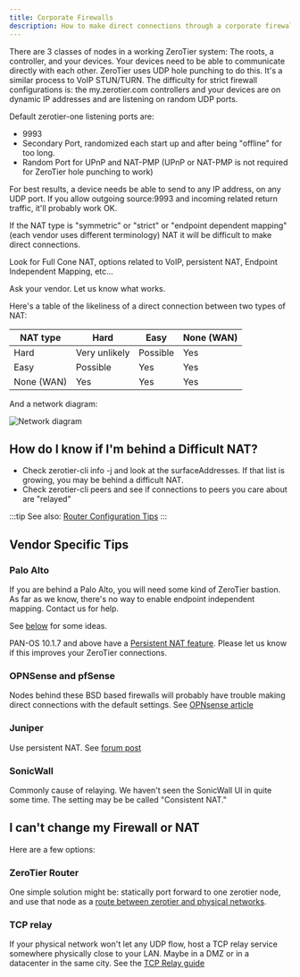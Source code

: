 ```yaml
---
title: Corporate Firewalls
description: How to make direct connections through a corporate firewall
---
```


There are 3 classes of nodes in a working ZeroTier system: The roots, a controller, and your devices. Your devices need to be able to communicate directly with each other. ZeroTier uses UDP hole punching to do this. It's a similar process to VoIP STUN/TURN. The difficulty for strict firewall configurations is: the my.zerotier.com controllers and your devices are on dynamic IP addresses and are listening on random UDP ports.

Default zerotier-one listening ports are:

- 9993
- Secondary Port, randomized each start up and after being "offline" for too long.
- Random Port for UPnP and NAT-PMP (UPnP or NAT-PMP is not required for ZeroTier hole punching to work)

For best results, a device needs be able to send to any IP address, on any UDP port. If you allow outgoing source:9993 and incoming related return traffic, it'll probably work OK.

If the NAT type is "symmetric" or "strict" or "endpoint dependent mapping" (each vendor uses different terminology) NAT it will be difficult to make direct connections.

Look for Full Cone NAT, options related to VoIP, persistent NAT, Endpoint Independent Mapping, etc…

Ask your vendor. Let us know what works.

Here's a table of the likeliness of a direct connection between two types of NAT:

|NAT type|Hard|Easy|None (WAN)|
|-|-|-|-|
|Hard|Very unlikely|Possible|Yes|
|Easy|Possible|Yes|Yes|
|None (WAN)|Yes|Yes|Yes|

And a network diagram:

![Network diagram](./images/corporate-firewall-01.png)

## How do I know if I'm behind a Difficult NAT?

- Check zerotier-cli info -j and look at the surfaceAddresses. If that list is growing, you may be behind a difficult NAT.
- Check zerotier-cli peers and see if connections to peers you care about are "relayed"

:::tip
See also: [Router Configuration Tips](./routertips.md)
:::

## Vendor Specific Tips

### Palo Alto

If you are behind a Palo Alto, you will need some kind of ZeroTier bastion. As far as we know, there's no way to enable endpoint independent mapping. Contact us for help.

See [below](#i-cant-change-my-firewall-or-nat) for some ideas.

PAN-OS 10.1.7 and above have a [Persistent NAT feature](https://docs.paloaltonetworks.com/pan-os/10-1/pan-os-new-features/networking-features/persistent-nat-for-dipp). Please let us know if this improves your ZeroTier connections.

### OPNSense and pfSense

Nodes behind these BSD based firewalls will probably have trouble making direct connections with the default settings.
See [OPNsense article](opnsense#static-port)

### Juniper

Use persistent NAT. See [forum post](https://discuss.zerotier.com/t/srx-nat-configuration-for-a-zt-appliance/6115)

### SonicWall

Commonly cause of relaying. We haven't seen the SonicWall UI in quite some time. The setting may be be called "Consistent NAT."

## I can't change my Firewall or NAT

Here are a few options:

### ZeroTier Router

One simple solution might be: statically port forward to one zerotier node, and use that node as a [route between zerotier and physical networks](./route-between-phys-and-virt).

### TCP relay

If your physical network won't let any UDP flow, host a TCP relay service somewhere physically close to your LAN. Maybe in a DMZ or in a datacenter in the same city.
See the [TCP Relay guide](https://github.com/zerotier/pylon?tab=readme-ov-file#reflect-dumb-tcp-relay)

